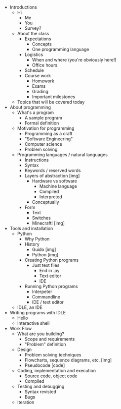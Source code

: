 * Introductions
	* Hi 
		* Me
		* You
		* Survey?
	* About the class
		* Expectations
			* Concepts
			* One programming language
		* Logistics
			* When and where (you're obviously here!)
			* Office hours
		* Schedule
		* Course work
			* Homework
			* Exams
			* Grading
			* Important milestones
	* Topics that will be covered today
* About programming
	* What's a program
		* A sample program
		* Formal definition 
	* Motivation for programming
		* Programming as a craft
		* "Software Engineering"
		* Computer science
		* Problem solving
	* Programming languages / natural languages
		* Instructions
		* Syntax
		* Keywords / reserved words
		* Layers of abstraction [img]
			* Hardware vs software
				* Machine language
				* Compiled
				* Interpreted
			* Conceptually
		* Form
			* Text
			* Switches
			* Minecraft! [img]
* Tools and installation
	* Python
		* Why Python
		* History
			* Guido [img]
			* Python [img]
		* Creating Python programs
			* Just text files
				* End in .py
				* Text editor
				* IDE
		* Running Python programs
			* Interpeter
			* Commandline
			* IDE / text editor
	* IDLE, an IDE
* Writing programs with IDLE
	* Hello
	* Interactive shell
* Work Flow
	* What are you building?
		* Scope and requirements
		* "Problem" definition
	* Design 
		* Problem solving techniques
		* Flowcharts, sequence diagrams, etc. [img]
		* Pseudocode [code]
	* Coding, implementation and execution
		* Source code, object code
		* Compiled
	* Testing and debugging
		* Syntax revisted
		* Bugs
	* Iteration
